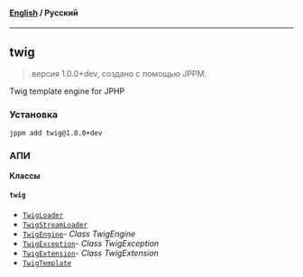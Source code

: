 #### [English](README.md) / **Русский**

---

## twig
> версия 1.0.0+dev, создано с помощью JPPM.

Twig template engine for JPHP

### Установка
```
jppm add twig@1.0.0+dev
```

### АПИ
**Классы**

#### `twig`

- [`TwigLoader`](https://github.com/jphp-group/twig/blob/master/api-docs/classes/twig/TwigLoader.ru.md)
- [`TwigStreamLoader`](https://github.com/jphp-group/twig/blob/master/api-docs/classes/twig/TwigStreamLoader.ru.md)
- [`TwigEngine`](https://github.com/jphp-group/twig/blob/master/api-docs/classes/twig/TwigEngine.ru.md)- _Class TwigEngine_
- [`TwigException`](https://github.com/jphp-group/twig/blob/master/api-docs/classes/twig/TwigException.ru.md)- _Class TwigException_
- [`TwigExtension`](https://github.com/jphp-group/twig/blob/master/api-docs/classes/twig/TwigExtension.ru.md)- _Class TwigExtension_
- [`TwigTemplate`](https://github.com/jphp-group/twig/blob/master/api-docs/classes/twig/TwigTemplate.ru.md)
